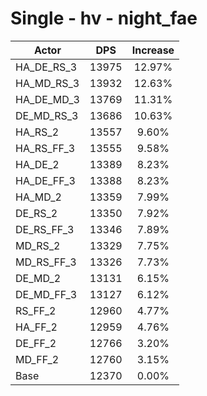 # Single - hv - night_fae
| Actor | DPS | Increase |
|---|:---:|:---:|
|HA_DE_RS_3|13975|12.97%|
|HA_MD_RS_3|13932|12.63%|
|HA_DE_MD_3|13769|11.31%|
|DE_MD_RS_3|13686|10.63%|
|HA_RS_2|13557|9.60%|
|HA_RS_FF_3|13555|9.58%|
|HA_DE_2|13389|8.23%|
|HA_DE_FF_3|13388|8.23%|
|HA_MD_2|13359|7.99%|
|DE_RS_2|13350|7.92%|
|DE_RS_FF_3|13346|7.89%|
|MD_RS_2|13329|7.75%|
|MD_RS_FF_3|13326|7.73%|
|DE_MD_2|13131|6.15%|
|DE_MD_FF_3|13127|6.12%|
|RS_FF_2|12960|4.77%|
|HA_FF_2|12959|4.76%|
|DE_FF_2|12766|3.20%|
|MD_FF_2|12760|3.15%|
|Base|12370|0.00%|
